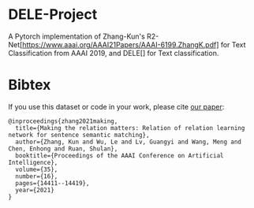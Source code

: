 # DELE-Project
A Pytorch implementation of Zhang-Kun's R2-Net[https://www.aaai.org/AAAI21Papers/AAAI-6199.ZhangK.pdf] for Text Classification from AAAI 2019, and DELE[] for Text classification.


# Bibtex
If you use this dataset or code in your work, please cite [our paper](https://www.aaai.org/AAAI21Papers/AAAI-6199.ZhangK.pdf):
```
@inproceedings{zhang2021making,
  title={Making the relation matters: Relation of relation learning network for sentence semantic matching},
  author={Zhang, Kun and Wu, Le and Lv, Guangyi and Wang, Meng and Chen, Enhong and Ruan, Shulan},
  booktitle={Proceedings of the AAAI Conference on Artificial Intelligence},
  volume={35},
  number={16},
  pages={14411--14419},
  year={2021}
}

